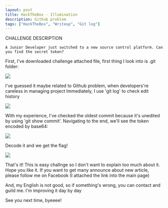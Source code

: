 ```yaml
---
layout: post
title: HackTheBox - Illumination
description: Github problem
tags: ["HackTheBox", "Writeup", "Git log"]
---
```


CHALLENGE DESCRIPTION
```
A Junior Developer just switched to a new source control platform. Can you find the secret token?
```

First, I've downloaded challenge attached file, first thing I look into is .git folder:

![]({{site.url}}/assets/images/illumination/1.png)

I've guessed it maybe related to Github problem, when developers're careless in managing project
Immediately, I use 'git log' to check edit history

![]({{site.url}}/assets/images/illumination/Screenshot_2023-08-02_07_07_24.png)

With my experience, I've checked the oldest commit because it's unedited by using 'git show commit'.
Navigating to the end, we'll see the token encoded by base64:

![]({{site.url}}/assets/images/illumination/Screenshot_2023-08-02_07_07_55.png)

Decode it and we get the flag!

![]({{site.url}}/assets/images/illumination/Screenshot_2023-08-02_07_08_10.png)

That's it! This is easy challnge so I don't want to explain too much about it. Hope you like it.
If you want to get many announce about new article, please follow me on Facebook (I attached the link into the main page)

And, my English is not good, so if something's wrong, you can contact and guild me. I'm improving it day by day

See you next time, byeeee!
